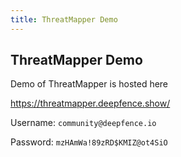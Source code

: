 ```yaml
---
title: ThreatMapper Demo
---
```


## ThreatMapper Demo

Demo of ThreatMapper is hosted here

https://threatmapper.deepfence.show/

Username: `community@deepfence.io`

Password: `mzHAmWa!89zRD$KMIZ@ot4SiO`
